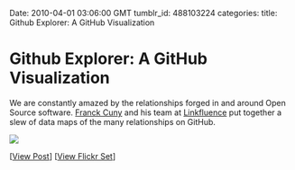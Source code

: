 Date: 2010-04-01 03:06:00 GMT
tumblr_id: 488103224
categories: 
title: Github Explorer: A GitHub Visualization

# Github Explorer: A GitHub Visualization

We are constantly amazed by the relationships forged in and around Open Source software. [Franck Cuny](http://lumberjaph.net/blog) and his team at [Linkfluence](http://linkfluence.net/) put together a slew of data maps of the many relationships on GitHub.

[![](http://media.tumblr.com/tumblr_l06gkqNH0f1qznidp.png)](http://lumberjaph.net/blog/index.php/2010/03/25/github-explorer/)

[[View Post](http://lumberjaph.net/blog/index.php/2010/03/25/github-explorer/)] [[View Flickr Set](http://www.flickr.com/photos/franck_/sets/72157623447857405/)]
